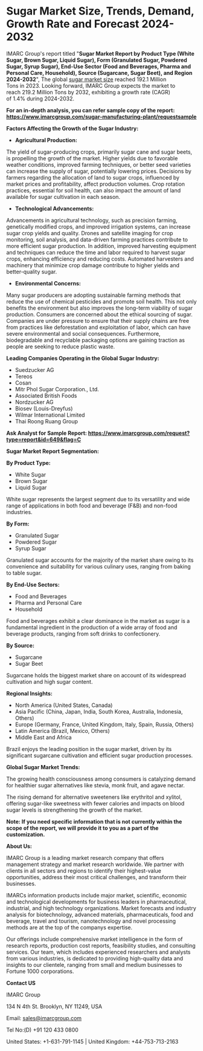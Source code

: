 ﻿# **Sugar Market Size, Trends, Demand, Growth Rate and Forecast 2024-2032**
IMARC Group's report titled "**Sugar Market Report by Product Type (White Sugar, Brown Sugar, Liquid Sugar), Form (Granulated Sugar, Powdered Sugar, Syrup Sugar), End-Use Sector (Food and Beverages, Pharma and Personal Care, Household), Source (Sugarcane, Sugar Beet), and Region 2024-2032**", The global [sugar market size](https://www.imarcgroup.com/sugar-manufacturing-plant) reached 192.1 Million Tons in 2023. Looking forward, IMARC Group expects the market to reach 219.2 Million Tons by 2032, exhibiting a growth rate (CAGR) of 1.4% during 2024-2032.

**For an in-depth analysis, you can refer sample copy of the report: <https://www.imarcgroup.com/sugar-manufacturing-plant/requestsample>**

**Factors Affecting the Growth of the Sugar Industry:**

- **Agricultural Production:**

The yield of sugar-producing crops, primarily sugar cane and sugar beets, is propelling the growth of the market. Higher yields due to favorable weather conditions, improved farming techniques, or better seed varieties can increase the supply of sugar, potentially lowering prices. Decisions by farmers regarding the allocation of land to sugar crops, influenced by market prices and profitability, affect production volumes. Crop rotation practices, essential for soil health, can also impact the amount of land available for sugar cultivation in each season.

- **Technological Advancements:**

Advancements in agricultural technology, such as precision farming, genetically modified crops, and improved irrigation systems, can increase sugar crop yields and quality. Drones and satellite imaging for crop monitoring, soil analysis, and data-driven farming practices contribute to more efficient sugar production. In addition, improved harvesting equipment and techniques can reduce the time and labor required to harvest sugar crops, enhancing efficiency and reducing costs. Automated harvesters and machinery that minimize crop damage contribute to higher yields and better-quality sugar.

- **Environmental Concerns:**

Many sugar producers are adopting sustainable farming methods that reduce the use of chemical pesticides and promote soil health. This not only benefits the environment but also improves the long-term viability of sugar production. Consumers are concerned about the ethical sourcing of sugar. Companies are under pressure to ensure that their supply chains are free from practices like deforestation and exploitation of labor, which can have severe environmental and social consequences. Furthermore, biodegradable and recyclable packaging options are gaining traction as people are seeking to reduce plastic waste.

**Leading Companies Operating in the Global Sugar Industry:**

- Suedzucker AG
- Tereos 
- Cosan
- Mitr Phol Sugar Corporation., Ltd.
- Associated British Foods
- Nordzucker AG
- Biosev (Louis-Dreyfus)
- Wilmar International Limited
- Thai Roong Ruang Group

**Ask Analyst for Sample Report: <https://www.imarcgroup.com/request?type=report&id=649&flag=C>**

**Sugar Market Report Segmentation:**

**By Product Type:**

- White Sugar
- Brown Sugar
- Liquid Sugar

White sugar represents the largest segment due to its versatility and wide range of applications in both food and beverage (F&B) and non-food industries.

**By Form:**

- Granulated Sugar
- Powdered Sugar
- Syrup Sugar

Granulated sugar accounts for the majority of the market share owing to its convenience and suitability for various culinary uses, ranging from baking to table sugar.

**By End-Use Sectors:**

- Food and Beverages
- Pharma and Personal Care
- Household

Food and beverages exhibit a clear dominance in the market as sugar is a fundamental ingredient in the production of a wide array of food and beverage products, ranging from soft drinks to confectionery.

**By Source:**

- Sugarcane
- Sugar Beet

Sugarcane holds the biggest market share on account of its widespread cultivation and high sugar content.

**Regional Insights:**

- North America (United States, Canada)
- Asia Pacific (China, Japan, India, South Korea, Australia, Indonesia, Others)
- Europe (Germany, France, United Kingdom, Italy, Spain, Russia, Others)
- Latin America (Brazil, Mexico, Others)
- Middle East and Africa

Brazil enjoys the leading position in the sugar market, driven by its significant sugarcane cultivation and efficient sugar production processes.

**Global Sugar Market Trends:**

The growing health consciousness among consumers is catalyzing demand for healthier sugar alternatives like stevia, monk fruit, and agave nectar.

The rising demand for alternative sweeteners like erythritol and xylitol, offering sugar-like sweetness with fewer calories and impacts on blood sugar levels is strengthening the growth of the market.

**Note: If you need specific information that is not currently within the scope of the report, we will provide it to you as a part of the customization.**

**About Us:**

IMARC Group is a leading market research company that offers management strategy and market research worldwide. We partner with clients in all sectors and regions to identify their highest-value opportunities, address their most critical challenges, and transform their businesses.

IMARCs information products include major market, scientific, economic and technological developments for business leaders in pharmaceutical, industrial, and high technology organizations. Market forecasts and industry analysis for biotechnology, advanced materials, pharmaceuticals, food and beverage, travel and tourism, nanotechnology and novel processing methods are at the top of the companys expertise.

Our offerings include comprehensive market intelligence in the form of research reports, production cost reports, feasibility studies, and consulting services. Our team, which includes experienced researchers and analysts from various industries, is dedicated to providing high-quality data and insights to our clientele, ranging from small and medium businesses to Fortune 1000 corporations.

**Contact US**

IMARC Group

134 N 4th St. Brooklyn, NY 11249, USA

Email: sales@imarcgroup.com

Tel No:(D) +91 120 433 0800

United States: +1-631-791-1145 | United Kingdom: +44-753-713-2163
